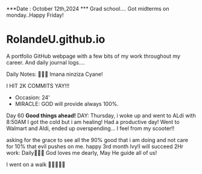 ***Date : October 12th,2024 *** Grad school.... Got midterms on monday..Happy Friday!
# RolandeU.github.io

A portfolio GitHub webpage with a few bits of my work throughout my career. And daily journal logs....

Daily Notes:
💚🙏🏾 Imana ninziza Cyane! 

I HIT 2K COMMITS YAY!!!

- Occasion: 24'
- MIRACLE: GOD will provide always 100%.

Day 60 **Good things ahead!** 
DAY: Thursday, i woke up and went to ALdi with 8:50AM
I got the cold but i am healing! Had a productive day! Went to Walmart and Aldi, ended up overspending...
I feel from my scooter!!

asking for the grace to see all the 90% good that i am doing and not care for 10% that evil pushes on me.
happy 3rd month Ivy!I will succeed
2Hr work: Daily💚💚💚
God loves me dearly, May He guide all of  us!

I went on a walk 💚💚💚💚💚
